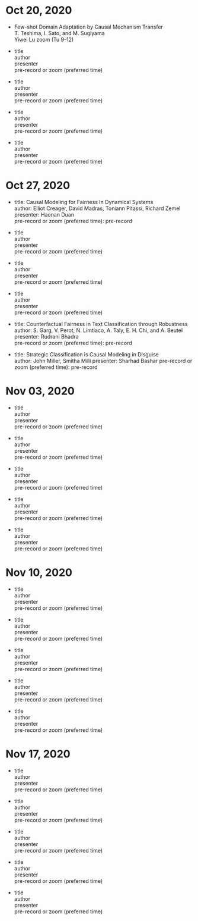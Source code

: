 # 	Oct 20, 2020	
 *  Few-shot Domain Adaptation by Causal Mechanism Transfer   
    T. Teshima, I. Sato, and M. Sugiyama    
    Yiwei Lu
    zoom (Tu 9-12)   
    
 *   title   
    author   
    presenter   
    pre-record or zoom (preferred time)    
    
 *   title   
    author   
    presenter   
    pre-record or zoom (preferred time)    
   
 *   title   
    author   
    presenter   
    pre-record or zoom (preferred time)    
    
 *   title   
    author   
    presenter       
    pre-record or zoom (preferred time)    
    
#	Oct 27, 2020				
 *  title: Causal Modeling for Fairness In Dynamical Systems   
    author: Elliot Creager, David Madras, Toniann Pitassi, Richard Zemel    
    presenter: Haonan Duan  
    pre-record or zoom (preferred time): pre-record    
   
 *   title   
    author   
    presenter   
    pre-record or zoom (preferred time)    
    
 *   title   
    author   
    presenter   
    pre-record or zoom (preferred time)    
    
 *   title   
    author   
    presenter   
    pre-record or zoom (preferred time)    
    
 *   title: Counterfactual Fairness in Text Classification through Robustness   
    author: S. Garg, V. Perot, N. Limtiaco, A. Taly, E. H. Chi, and A. Beutel   
    presenter: Rudrani Bhadra    
    pre-record or zoom (preferred time): pre-record    

 *   title: Strategic Classification is Causal Modeling in Disguise   
    author: John Miller, Smitha Milli
    presenter: Sharhad Bashar
    pre-record or zoom (preferred time): pre-record   
    
#	Nov 03, 2020		
 *  title   
    author    
    presenter  
    pre-record or zoom (preferred time)    
    
 *   title   
    author   
    presenter   
    pre-record or zoom (preferred time)    
    
 *   title   
    author   
    presenter   
    pre-record or zoom (preferred time)    
    
 *   title   
    author   
    presenter   
    pre-record or zoom (preferred time)    
    
 *   title   
    author   
    presenter      
    pre-record or zoom (preferred time)    
    
#	Nov 10, 2020			
 *  title   
    author    
    presenter  
    pre-record or zoom (preferred time)    
    
 *   title   
    author   
    presenter   
    pre-record or zoom (preferred time)    
    
 *   title   
    author   
    presenter   
    pre-record or zoom (preferred time)    
   
 *   title   
    author   
    presenter   
    pre-record or zoom (preferred time)    
    
 *   title   
    author   
    presenter      
    pre-record or zoom (preferred time)    
    
#	Nov 17, 2020
 *  title   
    author    
    presenter  
    pre-record or zoom (preferred time)    
   
 *   title   
    author   
    presenter   
    pre-record or zoom (preferred time)    
    
 *   title   
    author   
    presenter   
    pre-record or zoom (preferred time)    
   
 *   title   
    author   
    presenter   
    pre-record or zoom (preferred time)    
    
 *   title   
    author   
    presenter      
    pre-record or zoom (preferred time)    
